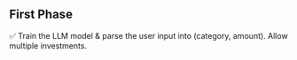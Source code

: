## First Phase

✅ Train the LLM model & parse the user input into (category, amount). Allow multiple investments.
